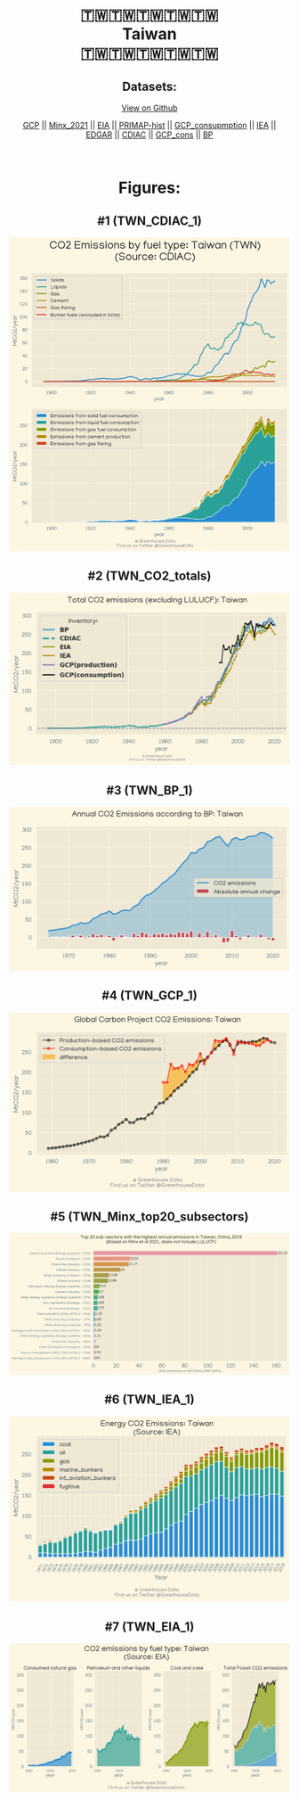 
<center>
<h1 align="center">
🇹🇼🇹🇼🇹🇼🇹🇼🇹🇼
<br>
Taiwan
<br>
🇹🇼🇹🇼🇹🇼🇹🇼🇹🇼
</h1>
<h2>Datasets:</h2>
<p><a href="https://github.com/dquintani/Greenhouse-Data/tree/master/country_data/TWN_Taiwan/data">View on Github</a>
<br></p><p><a href="data/TWN_GCP.csv">GCP</a> || <a href="data/TWN_Minx_2021.csv">Minx_2021</a> || <a href="data/TWN_EIA.csv">EIA</a> || <a href="data/TWN_PRIMAP-hist.csv">PRIMAP-hist</a> || <a href="data/TWN_GCP_consupmption.csv">GCP_consupmption</a> || <a href="data/TWN_IEA.csv">IEA</a> || <a href="data/TWN_EDGAR.csv">EDGAR</a> || <a href="data/TWN_CDIAC.csv">CDIAC</a> || <a href="data/TWN_GCP_cons.csv">GCP_cons</a> || <a href="data/TWN_BP.csv">BP</a></p><p><br></p>
<h1>Figures:</h1><h2>#1 (TWN_CDIAC_1)</h2>
<p><img alt="" src="figures/TWN_CDIAC_1.png" /></p><h2>#2 (TWN_CO2_totals)</h2>
<p><img alt="" src="figures/TWN_CO2_totals.png" /></p><h2>#3 (TWN_BP_1)</h2>
<p><img alt="" src="figures/TWN_BP_1.png" /></p><h2>#4 (TWN_GCP_1)</h2>
<p><img alt="" src="figures/TWN_GCP_1.png" /></p><h2>#5 (TWN_Minx_top20_subsectors)</h2>
<p><img alt="" src="figures/TWN_Minx_top20_subsectors.png" /></p><h2>#6 (TWN_IEA_1)</h2>
<p><img alt="" src="figures/TWN_IEA_1.png" /></p><h2>#7 (TWN_EIA_1)</h2>
<p><img alt="" src="figures/TWN_EIA_1.png" /></p>